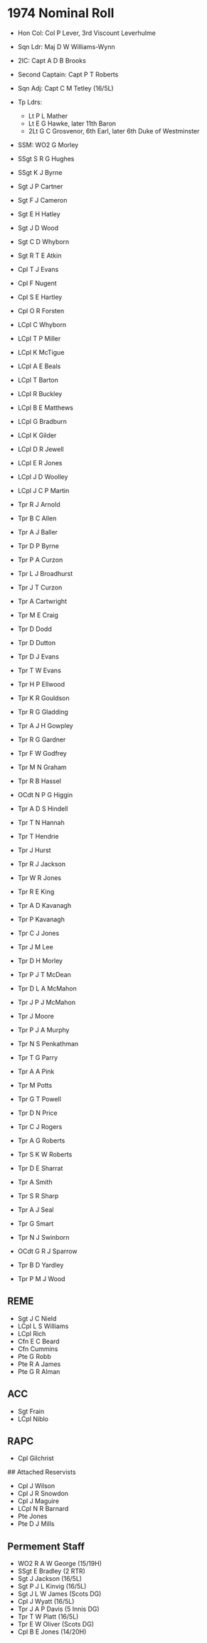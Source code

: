 # 1974 Nominal Roll

* Hon Col: Col P Lever, 3rd Viscount Leverhulme
* Sqn Ldr: Maj D W Williams-Wynn
* 2IC: Capt A D B Brooks
* Second Captain: Capt P T Roberts
* Sqn Adj: Capt C M Tetley (16/5L)
* Tp Ldrs:
  * Lt P L Mather
  * Lt E G Hawke, later 11th Baron
  * 2Lt G C Grosvenor, 6th Earl, later 6th Duke of Westminster
* SSM: WO2 G Morley

* SSgt S R G Hughes
* SSgt K J Byrne
* Sgt J P Cartner
* Sgt F J Cameron
* Sgt E H Hatley
* Sgt J D Wood
* Sgt C D Whyborn
* Sgt R T E Atkin
* Cpl T J Evans
* Cpl F Nugent
* Cpl S E Hartley
* Cpl O R Forsten
* LCpl C Whyborn
* LCpl T P Miller
* LCpl K McTigue
* LCpl A E Beals
* LCpl T Barton
* LCpl R Buckley
* LCpl B E Matthews
* LCpl G Bradburn
* LCpl K Gilder
* LCpl D R Jewell
* LCpl E R Jones
* LCpl J D Woolley
* LCpl J C P Martin
* Tpr R J Arnold
* Tpr B C Allen
* Tpr A J Baller
* Tpr D P Byrne
* Tpr P A Curzon
* Tpr L J Broadhurst
* Tpr J T Curzon
* Tpr A Cartwright
* Tpr M E Craig
* Tpr D Dodd
* Tpr D Dutton
* Tpr D J Evans
* Tpr T W Evans
* Tpr H P Ellwood
* Tpr K R Gouldson
* Tpr R G Gladding
* Tpr A J H Gowpley
* Tpr R G Gardner
* Tpr F W Godfrey
* Tpr M N Graham
* Tpr R B Hassel
* OCdt N P G Higgin
* Tpr A D S Hindell
* Tpr T N Hannah
* Tpr T Hendrie
* Tpr J Hurst
* Tpr R J Jackson
* Tpr W R Jones
* Tpr R E King
* Tpr A D Kavanagh
* Tpr P Kavanagh
* Tpr C J Jones
* Tpr J M Lee
* Tpr D H Morley
* Tpr P J T McDean
* Tpr D L A McMahon
* Tpr J P J McMahon
* Tpr J Moore
* Tpr P J A Murphy
* Tpr N S Penkathman
* Tpr T G Parry
* Tpr A A Pink
* Tpr M Potts
* Tpr G T Powell
* Tpr D N Price
* Tpr C J Rogers
* Tpr A G Roberts
* Tpr S K W Roberts
* Tpr D E Sharrat
* Tpr A Smith
* Tpr S R Sharp
* Tpr A J Seal
* Tpr G Smart
* Tpr N J Swinborn
* OCdt G R J Sparrow
* Tpr B D Yardley
* Tpr P M J Wood

## REME

* Sgt J C Nield
* LCpl L S Williams
* LCpl Rich
* Cfn E C Beard
* Cfn Cummins
* Pte G Robb
* Pte R A James
* Pte G R Alman

## ACC

* Sgt Frain
* LCpl Niblo

## RAPC

* Cpl Gilchrist

## Attached Reservists

* Cpl J Wilson
* Cpl J R Snowdon
* Cpl J Maguire
* LCpl N R Barnard
* Pte Jones
* Pte D J Mills

## Permement Staff

* WO2 R A W George (15/19H)
* SSgt E Bradley (2 RTR)
* Sgt J Jackson (16/5L)
* Sgt P J L Kinvig (16/5L)
* Sgt J L W James (Scots DG)
* Cpl J Wyatt (16/5L)
* Tpr J A P Davis (5 Innis DG)
* Tpr T W Platt (16/5L)
* Tpr E W Oliver (Scots DG)
* Cpl B E Jones (14/20H)
